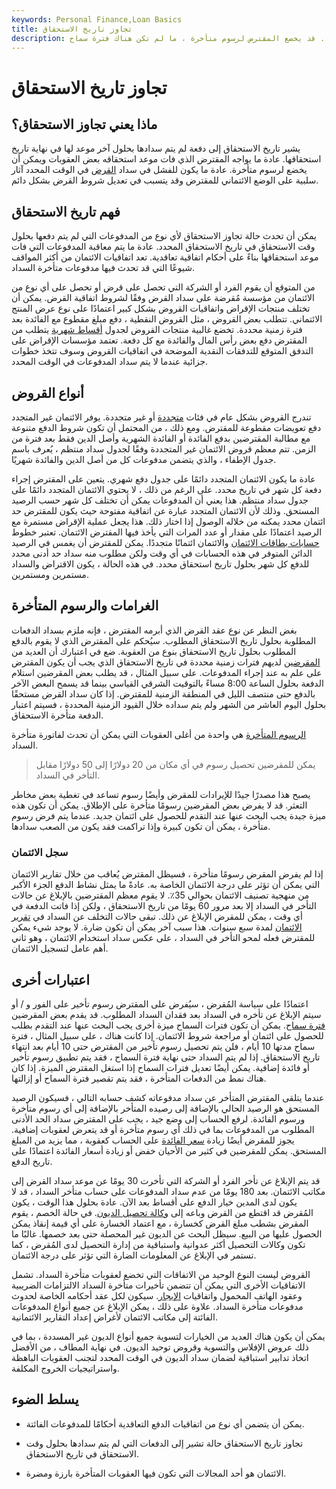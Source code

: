 ```yaml
---
keywords: Personal Finance,Loan Basics
title: تجاوز تاريخ الاستحقاق
description: تجاوز تاريخ الاستحقاق هو دفعة قرض لم يتم سدادها اعتبارًا من تاريخ استحقاقها. قد يخضع المقترض لرسوم متأخرة ، ما لم تكن هناك فترة سماح.
---
```


# تجاوز تاريخ الاستحقاق
## ماذا يعني تجاوز الاستحقاق؟

يشير تاريخ الاستحقاق إلى دفعة لم يتم سدادها بحلول آخر موعد لها في نهاية تاريخ استحقاقها. عادة ما يواجه المقترض الذي فات موعد استحقاقه بعض العقوبات ويمكن أن يخضع لرسوم متأخرة. عادة ما يكون للفشل في سداد [القرض](/loan) في الوقت المحدد آثار سلبية على الوضع الائتماني للمقترض وقد يتسبب في تعديل شروط القرض بشكل دائم.

## فهم تاريخ الاستحقاق

يمكن أن تحدث حالة تجاوز الاستحقاق لأي نوع من المدفوعات التي لم يتم دفعها بحلول وقت الاستحقاق في تاريخ الاستحقاق المحدد. عادة ما يتم معاقبة المدفوعات التي فات موعد استحقاقها بناءً على أحكام اتفاقية تعاقدية. تعد اتفاقيات الائتمان من أكثر المواقف شيوعًا التي قد تحدث فيها مدفوعات متأخرة السداد.

من المتوقع أن يقوم الفرد أو الشركة التي تحصل على قرض أو تحصل على أي نوع من الائتمان من مؤسسة مُقرضة على سداد القرض وفقًا لشروط اتفاقية القرض. يمكن أن تختلف منتجات الإقراض واتفاقيات القروض بشكل كبير اعتمادًا على نوع عرض المنتج الائتماني. تتطلب بعض القروض ، مثل القروض النقطية ، دفع مبلغ مقطوع مع الفائدة بعد فترة زمنية محددة. تخضع غالبية منتجات القروض لجدول [أقساط شهرية](/installmentdebt) يتطلب من المقترض دفع بعض رأس المال والفائدة مع كل دفعة. تعتمد مؤسسات الإقراض على التدفق المتوقع للتدفقات النقدية الموضحة في اتفاقيات القروض وسوف تتخذ خطوات جزائية عندما لا يتم سداد المدفوعات في الوقت المحدد.

## أنواع القروض

تندرج القروض بشكل عام في فئات [متجددة](/revolvingcredit) أو غير متجددة. يوفر الائتمان غير المتجدد دفع تعويضات مقطوعة للمقترض. ومع ذلك ، من المحتمل أن تكون شروط الدفع متنوعة مع مطالبة المقترضين بدفع الفائدة أو الفائدة الشهرية وأصل الدين فقط بعد فترة من الزمن. تتم معظم قروض الائتمان غير المتجددة وفقًا لجدول سداد منتظم ، يُعرف باسم جدول الإطفاء ، والذي يتضمن مدفوعات كل من أصل الدين والفائدة شهريًا.

عادة ما يكون الائتمان المتجدد دائمًا على جدول دفع شهري. يتعين على المقترض إجراء دفعة كل شهر في تاريخ محدد. على الرغم من ذلك ، لا يحتوي الائتمان المتجدد دائمًا على جدول سداد منتظم. هذا يعني أن المدفوعات يمكن أن تختلف كل شهر حسب الرصيد المستحق. وذلك لأن الائتمان المتجدد عبارة عن اتفاقية مفتوحة حيث يكون للمقترض حد ائتمان محدد يمكنه من خلاله الوصول إذا اختار ذلك. هذا يجعل عملية الإقراض مستمرة مع الرصيد اعتمادًا على مقدار أو عدد المرات التي يأخذ فيها المقترض الائتمان. تعتبر خطوط [حسابات بطاقات الائتمان](/creditcard) والائتمان ائتمانًا متجددًا. يمكن للمقترض أن يغمس في الرصيد الدائن المتوفر في هذه الحسابات في أي وقت ولكن مطلوب منه سداد حد أدنى محدد للدفع كل شهر بحلول تاريخ استحقاق محدد. في هذه الحالة ، يكون الاقتراض والسداد مستمرين ومستمرين.

## الغرامات والرسوم المتأخرة

بغض النظر عن نوع عقد القرض الذي أبرمه المقترض ، فإنه ملزم بسداد الدفعات المطلوبة بحلول تاريخ الاستحقاق المطلوب. سيُحكم على المقترض الذي لا يقوم بالدفع المطلوب بحلول تاريخ الاستحقاق بنوع من العقوبة. ضع في اعتبارك أن العديد من [المقرضين](/lender) لديهم فترات زمنية محددة في تاريخ الاستحقاق الذي يجب أن يكون المقترض على علم به عند إجراء المدفوعات. على سبيل المثال ، قد يطلب بعض المقرضين استلام الدفعة بحلول الساعة 8:00 مساءً بالتوقيت الشرقي القياسي بينما قد يسمح البعض الآخر بالدفع حتى منتصف الليل في المنطقة الزمنية للمقترض. إذا كان سداد القرض مستحقًا بحلول اليوم العاشر من الشهر ولم يتم سداده خلال القيود الزمنية المحددة ، فسيتم اعتبار الدفعة متأخرة الاستحقاق.

[الرسوم المتأخرة](/late-fee) هي واحدة من أغلى العقوبات التي يمكن أن تحدث لفاتورة متأخرة السداد.

> يمكن للمقرضين تحصيل رسوم في أي مكان من 20 دولارًا إلى 50 دولارًا مقابل التأخر في السداد.

>

يصبح هذا مصدرًا جيدًا للإيرادات للمقرض وأيضًا رسوم تساعد في تغطية بعض مخاطر التعثر. قد لا يفرض بعض المقرضين رسومًا متأخرة على الإطلاق. يمكن أن تكون هذه ميزة جيدة يجب البحث عنها عند التقدم للحصول على ائتمان جديد. عندما يتم فرض رسوم متأخرة ، يمكن أن تكون كبيرة وإذا تراكمت فقد يكون من الصعب سدادها.

### سجل الائتمان

إذا لم يفرض المقرض رسومًا متأخرة ، فسيظل المقترض يُعاقب من خلال تقارير الائتمان التي يمكن أن تؤثر على درجة الائتمان الخاصة به. عادةً ما يمثل نشاط الدفع الجزء الأكبر من منهجية تصنيف الائتمان بحوالي 35٪. لا يقوم معظم المقترضين بالإبلاغ عن حالات التأخر في السداد إلا بعد مرور 60 يومًا من تاريخ الاستحقاق ، ولكن إذا فاتت الدفعة في أي وقت ، يمكن للمقرض الإبلاغ عن ذلك. تبقى حالات التخلف عن السداد في [تقرير الائتمان](/creditreport) لمدة سبع سنوات. هذا سبب آخر يمكن أن تكون ضارة. لا يوجد شيء يمكن للمقترض فعله لمحو التأخر في السداد ، على عكس سداد استخدام الائتمان ، وهو ثاني أهم عامل لتسجيل الائتمان.

## اعتبارات أخرى

اعتمادًا على سياسة المُقرض ، سيُفرض على المقترض رسوم تأخير على الفور و / أو سيتم الإبلاغ عن تأخره في السداد بعد فقدان السداد المطلوب. قد يقدم بعض المقرضين [فترة سماح](/grace_period). يمكن أن تكون فترات السماح ميزة أخرى يجب البحث عنها عند التقدم بطلب للحصول على ائتمان أو مراجعة شروط الائتمان. إذا كانت هناك ، على سبيل المثال ، فترة سماح مدتها 10 أيام ، فلن يتم تحصيل رسوم تأخير من المقترض حتى 10 أيام بعد انتهاء تاريخ الاستحقاق. إذا لم يتم السداد حتى نهاية فترة السماح ، فقد يتم تطبيق رسوم تأخير أو فائدة إضافية. يمكن أيضًا تعديل فترات السماح إذا استغل المقترض الميزة. إذا كان هناك نمط من الدفعات المتأخرة ، فقد يتم تقصير فترة السماح أو إزالتها.

عندما يتلقى المقترض المتأخر عن سداد مدفوعاته كشف حسابه التالي ، فسيكون الرصيد المستحق هو الرصيد الحالي بالإضافة إلى رصيده المتأخر بالإضافة إلى أي رسوم متأخرة ورسوم الفائدة. لرفع الحساب إلى وضع جيد ، يجب على المقترض سداد الحد الأدنى المطلوب من المدفوعات بما في ذلك أي رسوم متأخرة أو قد يتعرض لعقوبات إضافية. يجوز للمقرض أيضًا زيادة [سعر الفائدة](/interestrate) على الحساب كعقوبة ، مما يزيد من المبلغ المستحق. يمكن للمقرضين في كثير من الأحيان خفض أو زيادة أسعار الفائدة اعتمادًا على تاريخ الدفع.

قد يتم الإبلاغ عن تأخر الفرد أو الشركة التي تأخرت 30 يومًا عن موعد سداد القرض إلى مكاتب الائتمان. بعد 180 يومًا من عدم سداد المدفوعات على حساب متأخر السداد ، قد لا يكون لدى المدين خيار الدفع على أقساط بعد الآن. عادة بحلول هذا الوقت ، يكون المُقرض قد اقتطع من القرض وباعه إلى [وكالة تحصيل الديون](/collectionagency). في حالة الخصم ، يقوم المقرض بشطب مبلغ القرض كخسارة ، مع اعتماد الخسارة على أي قيمة إنقاذ يمكن الحصول عليها من البيع. سيظل البحث عن الديون غير المحصلة حتى بعد خصمها. غالبًا ما تكون وكالات التحصيل أكثر عدوانية واستباقية من إدارة التحصيل لدى المُقرض ، كما تستمر في الإبلاغ عن المعلومات الضارة التي تؤثر على درجة الائتمان.

القروض ليست النوع الوحيد من الاتفاقات التي تخضع لعقوبات متأخرة السداد. تشمل الاتفاقيات الأخرى التي يمكن أن تتضمن تأخيرات متأخرة السداد الالتزامات الضريبية وعقود الهاتف المحمول واتفاقيات [الإيجار](/lease). سيكون لكل عقد أحكامه الخاصة لحدوث مدفوعات متأخرة السداد. علاوة على ذلك ، يمكن الإبلاغ عن جميع أنواع المدفوعات الفائتة إلى مكاتب الائتمان لأغراض إعداد التقارير الائتمانية.

يمكن أن يكون هناك العديد من الخيارات لتسوية جميع أنواع الديون غير المسددة ، بما في ذلك عروض الإفلاس والتسوية وقروض توحيد الديون. في نهاية المطاف ، من الأفضل اتخاذ تدابير استباقية لضمان سداد الديون في الوقت المحدد لتجنب العقوبات الباهظة واستراتيجيات الخروج المكلفة.

## يسلط الضوء

- يمكن أن يتضمن أي نوع من اتفاقيات الدفع التعاقدية أحكامًا للمدفوعات الفائتة.

- تجاوز تاريخ الاستحقاق حالة تشير إلى الدفعات التي لم يتم سدادها بحلول وقت الاستحقاق في تاريخ الاستحقاق.

- الائتمان هو أحد المجالات التي تكون فيها العقوبات المتأخرة بارزة ومضرة.

